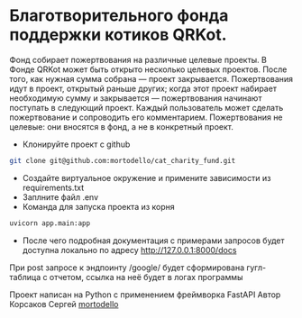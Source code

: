 # Благотворительного фонда поддержки котиков QRKot.

Фонд собирает пожертвования на различные целевые проекты. В Фонде QRKot может быть открыто несколько целевых проектов. После того, как нужная сумма собрана — проект закрывается.
Пожертвования идут в проект, открытый раньше других; когда этот проект набирает необходимую сумму и закрывается — пожертвования начинают поступать в следующий проект.
Каждый пользователь может сделать пожертвование и сопроводить его комментарием. Пожертвования не целевые: они вносятся в фонд, а не в конкретный проект. 

- Клонируйте проект с github 
```sh
git clone git@github.com:mortodello/cat_charity_fund.git
```
- Создайте виртуальное окружение и примените зависимости из requirements.txt
- Заплните файл .env
- Команда для запуска проекта из корня 
```sh
uvicorn app.main:app
```
- После чего подробная документация с примерами запросов будет доступна локально по    адресу http://127.0.0.1:8000/docs

При post запросе к эндпоинту /google/ будет сформирована гугл-таблица с отчетом,
ссылка на неё будет в логах программы 

Проект написан на Python с применением фреймворка FastAPI
Автор Корсаков Сергей [mortodello](https://github.com/mortodello/cat_charity_fund.git)
